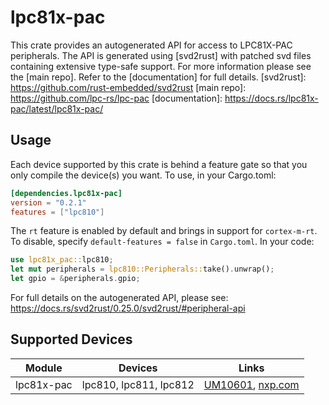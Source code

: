 # lpc81x-pac
This crate provides an autogenerated API for access to LPC81X-PAC peripherals.
The API is generated using [svd2rust] with patched svd files containing
extensive type-safe support. For more information please see the [main repo].
Refer to the [documentation] for full details.
[svd2rust]: https://github.com/rust-embedded/svd2rust
[main repo]: https://github.com/lpc-rs/lpc-pac
[documentation]: https://docs.rs/lpc81x-pac/latest/lpc81x-pac/
## Usage
Each device supported by this crate is behind a feature gate so that you only
compile the device(s) you want. To use, in your Cargo.toml:
```toml
[dependencies.lpc81x-pac]
version = "0.2.1"
features = ["lpc810"]
```
The `rt` feature is enabled by default and brings in support for `cortex-m-rt`.
To disable, specify `default-features = false` in `Cargo.toml`.
In your code:
```rust
use lpc81x_pac::lpc810;
let mut peripherals = lpc810::Peripherals::take().unwrap();
let gpio = &peripherals.gpio;
```
For full details on the autogenerated API, please see:
https://docs.rs/svd2rust/0.25.0/svd2rust/#peripheral-api
## Supported Devices
| Module | Devices | Links |
|:------:|:-------:|:-----:|
| lpc81x-pac | lpc810, lpc811, lpc812 | [UM10601](https://www.nxp.com/webapp/Download?colCode=UM10601), [nxp.com](https://www.nxp.com/products/processors-and-microcontrollers/arm-microcontrollers/general-purpose-mcus/lpc800-cortex-m0-plus-/low-cost-microcontrollers-mcus-based-on-arm-cortex-m0-plus-cores:LPC81X_LPC83X?tab=Documentation_Tab) |
